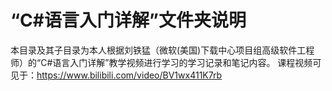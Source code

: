 # “C#语言入门详解”文件夹说明

本目录及其子目录为本人根据刘铁猛（微软(美国)下载中心项目组高级软件工程师）的“C#语言入门详解”教学视频进行学习的学习记录和笔记内容。
课程视频可见于：https://www.bilibili.com/video/BV1wx411K7rb
